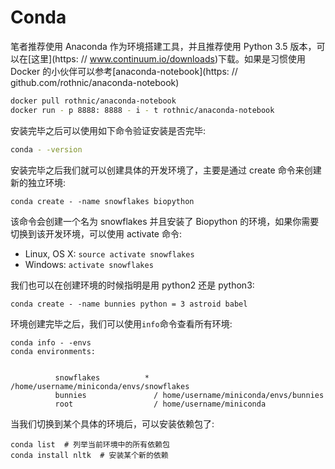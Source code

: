 # Conda

笔者推荐使用 Anaconda 作为环境搭建工具，并且推荐使用 Python 3.5 版本，可以在[这里](https: // www.continuum.io/downloads)下载。如果是习惯使用 Docker 的小伙伴可以参考[anaconda-notebook](https: // github.com/rothnic/anaconda-notebook)

```sh
docker pull rothnic/anaconda-notebook
docker run - p 8888: 8888 - i - t rothnic/anaconda-notebook
```

安装完毕之后可以使用如下命令验证安装是否完毕:

```sh
conda - -version
```

安装完毕之后我们就可以创建具体的开发环境了，主要是通过 create 命令来创建新的独立环境:

```
conda create - -name snowflakes biopython
```

该命令会创建一个名为 snowflakes 并且安装了 Biopython 的环境，如果你需要切换到该开发环境，可以使用 activate 命令:

- Linux, OS X: `source activate snowflakes`
- Windows: `activate snowflakes`

我们也可以在创建环境的时候指明是用 python2 还是 python3:

```
conda create - -name bunnies python = 3 astroid babel
```

环境创建完毕之后，我们可以使用`info`命令查看所有环境:

```
conda info - -envs
conda environments:


          snowflakes          * /home/username/miniconda/envs/snowflakes
          bunnies               / home/username/miniconda/envs/bunnies
          root                  / home/username/miniconda
```

当我们切换到某个具体的环境后，可以安装依赖包了:

```
conda list  # 列举当前环境中的所有依赖包
conda install nltk  # 安装某个新的依赖
```
